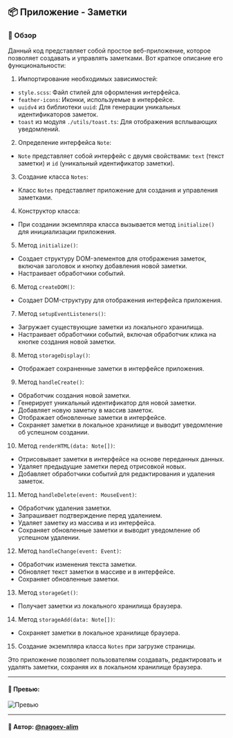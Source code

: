 ## 📦 Приложение - Заметки

### 🚀 Обзор

Данный код представляет собой простое веб-приложение, которое позволяет создавать и управлять заметками. Вот краткое описание его функциональности:

1. Импортирование необходимых зависимостей:
  - `style.scss`: Файл стилей для оформления интерфейса.
  - `feather-icons`: Иконки, используемые в интерфейсе.
  - `uuidv4` из библиотеки `uuid`: Для генерации уникальных идентификаторов заметок.
  - `toast` из модуля `./utils/toast.ts`: Для отображения всплывающих уведомлений.

2. Определение интерфейса `Note`:
  - `Note` представляет собой интерфейс с двумя свойствами: `text` (текст заметки) и `id` (уникальный идентификатор заметки).

3. Создание класса `Notes`:
  - Класс `Notes` представляет приложение для создания и управления заметками.

4. Конструктор класса:
  - При создании экземпляра класса вызывается метод `initialize()` для инициализации приложения.

5. Метод `initialize()`:
  - Создает структуру DOM-элементов для отображения заметок, включая заголовок и кнопку добавления новой заметки.
  - Настраивает обработчики событий.

6. Метод `createDOM()`:
  - Создает DOM-структуру для отображения интерфейса приложения.

7. Метод `setupEventListeners()`:
  - Загружает существующие заметки из локального хранилища.
  - Настраивает обработчики событий, включая обработчик клика на кнопке создания новой заметки.

8. Метод `storageDisplay()`:
  - Отображает сохраненные заметки в интерфейсе приложения.

9. Метод `handleCreate()`:
  - Обработчик создания новой заметки.
  - Генерирует уникальный идентификатор для новой заметки.
  - Добавляет новую заметку в массив заметок.
  - Отображает обновленные заметки в интерфейсе.
  - Сохраняет заметки в локальное хранилище и выводит уведомление об успешном создании.

10. Метод `renderHTML(data: Note[])`:
  - Отрисовывает заметки в интерфейсе на основе переданных данных.
  - Удаляет предыдущие заметки перед отрисовкой новых.
  - Добавляет обработчики событий для редактирования и удаления заметок.

11. Метод `handleDelete(event: MouseEvent)`:
  - Обработчик удаления заметки.
  - Запрашивает подтверждение перед удалением.
  - Удаляет заметку из массива и из интерфейса.
  - Сохраняет обновленные заметки и выводит уведомление об успешном удалении.

12. Метод `handleChange(event: Event)`:
  - Обработчик изменения текста заметки.
  - Обновляет текст заметки в массиве и в интерфейсе.
  - Сохраняет обновленные заметки.

13. Метод `storageGet()`:
  - Получает заметки из локального хранилища браузера.

14. Метод `storageAdd(data: Note[])`:
  - Сохраняет заметки в локальное хранилище браузера.

15. Создание экземпляра класса `Notes` при загрузке страницы.

Это приложение позволяет пользователям создавать, редактировать и удалять заметки, сохраняя их в локальном хранилище браузера.

---

#### 🌄 Превью:

![Превью](https://lh3.googleusercontent.com/drive-viewer/AITFw-wctyB4jB5ygHOJRBok6wljGGvpncEGOwVEb3sE5a7X6PIAAoddS6-bmutonvHDaHZWiSICVo4PPJyEuvF9X9zuP8sCFg=s1600)


-----

#### 🙌 Автор: [@nagoev-alim](https://github.com/nagoev-alim)

